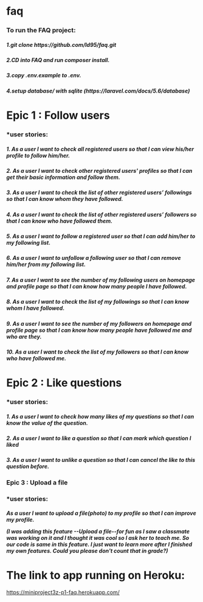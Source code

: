 # faq

<h3>To run the FAQ project:
<h5>1.git clone https://github.com/ld95/faq.git
<h5>2.CD into FAQ and run composer install.
<h5>3.copy .env.example to .env.
<h5>4.setup database/ with sqlite (https://laravel.com/docs/5.6/database)


# Epic 1 : Follow users
    
<h3> *user stories:
    
<h5>1. As a user I want to check all registered users so that I can view his/her profile to follow him/her.
<h5>2. As a user I want to check other registered users' profiles so that I can get their basic information and follow them.
<h5>3. As a user I want to check the list of other registered users’ followings so that I can know whom they have followed.
<h5>4. As a user I want to check the list of other registered users’ followers so that I can know who have followed them.
<h5>5. As a user I want to follow a registered user so that I can add him/her to my following list.
<h5>6. As a user I want to unfollow a following user so that I can remove him/her from my following list.
<h5>7. As a user I want to see the number of my following users on homepage and profile page so that I can know how many people I have followed.
<h5>8. As a user I want to check the list of my followings so that I can know whom I have followed.
<h5>9. As a user I want to see the number of my followers on homepage and profile page so that I can know how many people have followed me and who are they.
<h5>10. As a user I want to check the list of my followers so that I can know who have followed me.
    
# Epic 2 : Like questions

<h3> *user stories:
    
<h5>1. As a user I want to check how many likes of my questions so that I can know the value of the question.
<h5>2. As a user I want to like a question so that I can mark which question I liked
<h5>3. As a user I want to unlike a question so that I can cancel the like to this question before.
 

<h3>Epic 3 : Upload a file
 
<h3> *user stories:

<h5>As a user I want to upload a file(photo) to my profile so that I can improve my profile.
    
(I was adding this feature --Upload a file--for fun as I saw a classmate was working on it and I thought it was cool so I ask her to teach me. So our code is same in this feature. I just want to learn more after I finished my own features. Could you please don't count that in grade?)
 
 
 # The link to app running on Heroku:
 https://miniproject3z-p1-faq.herokuapp.com/
 